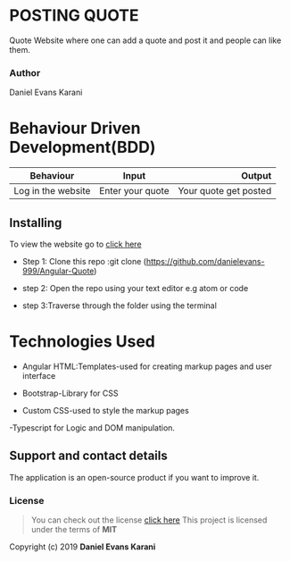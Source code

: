 #  POSTING QUOTE 

Quote Website where one can add a quote and post it and people can like them.

### Author

 Daniel Evans Karani

 # Behaviour Driven Development(BDD)

  
| Behaviour             | Input          | Output                  |
| -------------         |:-------------: | -----------------------:|
| Log in the website    | Enter your quote| Your quote get posted  |


## Installing 

To view the website go to [click here](https://github.com/danielevans-999/Angular-Quote)

- Step 1: Clone this repo :git clone (https://github.com/danielevans-999/Angular-Quote)

- step 2: Open the repo using your text editor e.g atom or code

- step 3:Traverse through the folder using the terminal 

# Technologies Used

- Angular HTML:Templates-used for creating markup pages  and user interface

- Bootstrap-Library for CSS

- Custom CSS-used to style the markup pages

-Typescript for Logic and DOM manipulation.

## Support and contact details
The application is an open-source product if you  want to improve it.
### License
>You can check out the license [click here](https://choosealicense.com/licenses/mit/)
This project is licensed under the terms of **MIT**

Copyright (c) 2019 **Daniel Evans Karani**
  